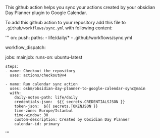 
This github action helps you sync your actions created by your obsidian Day Planner plugin to Google Calendar.

To add this github action to your repository add this file to `.github/workflows/sync.yml` with following content:

'''
on:
  push:
    paths:
    - life/daily/*
    - .github/workflows/sync.yml

  workflow_dispatch:

jobs:
  mainjob:
    runs-on: ubuntu-latest

    steps:
    - name: Checkout the repository
      uses: actions/checkout@v4

    - name: Run calendar sync action
      uses: osbm/obsidian-day-planner-to-google-calendar-sync@main
      with:
        daily-notes-path: life/daily
        credentials-json:  ${{ secrets.CREDENTIALSJSON }}
        token-json:  ${{ secrets.TOKENJSON }}
        time-zone: Europe/Istanbul
        time-window: 30
        custom-description: Created by Obsidian Day Planner
        calendar-id: primary

'''